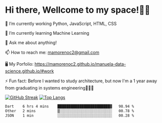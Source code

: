 # Hi there, Wellcome to my space!✌🏾

🔭 I’m currently working Python, JavaScript, HTML, CSS

🌱 I’m currently learning Machine Learning

💬 Ask me about anything!

📫 How to reach me: mamorenoc2@gmail.com

🖥️ My Porfolio: https://mamorenoc2.github.io/manuela-data-science.github.io/#work

⚡ Fun fact: Before I wanted to study architecture, but now I'm a 1 year away from graduating in systems engineering🤣🤣🤣

[![GitHub Streak](https://streak-stats.demolab.com/?user=mamorenoc2&theme=tokyonight_duo)](https://git.io/streak-stats)                 [![Top Langs](https://github-readme-stats.vercel.app/api/top-langs/?username=mamorenoc2&layout=compact&theme=tokyonight)](https://github.com/anuraghazra/github-readme-stats)

<!--START_SECTION:waka-->

```txt
Dart    6 hrs 4 mins    ████████████████████████▓   98.94 %
Other   2 mins          ▒░░░░░░░░░░░░░░░░░░░░░░░░   00.78 %
JSON    1 min           ░░░░░░░░░░░░░░░░░░░░░░░░░   00.28 %
```

<!--END_SECTION:waka-->
